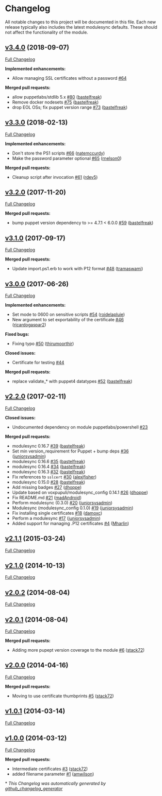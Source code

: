 # Changelog

All notable changes to this project will be documented in this file.
Each new release typically also includes the latest modulesync defaults.
These should not affect the functionality of the module.

## [v3.4.0](https://github.com/voxpupuli/puppet-sslcertificate/tree/v3.4.0) (2018-09-07)

[Full Changelog](https://github.com/voxpupuli/puppet-sslcertificate/compare/v3.3.0...v3.4.0)

**Implemented enhancements:**

- Allow managing SSL certificates without a password [\#64](https://github.com/voxpupuli/puppet-sslcertificate/issues/64)

**Merged pull requests:**

- allow puppetlabs/stdlib 5.x [\#80](https://github.com/voxpupuli/puppet-sslcertificate/pull/80) ([bastelfreak](https://github.com/bastelfreak))
- Remove docker nodesets [\#75](https://github.com/voxpupuli/puppet-sslcertificate/pull/75) ([bastelfreak](https://github.com/bastelfreak))
- drop EOL OSs; fix puppet version range [\#73](https://github.com/voxpupuli/puppet-sslcertificate/pull/73) ([bastelfreak](https://github.com/bastelfreak))

## [v3.3.0](https://github.com/voxpupuli/puppet-sslcertificate/tree/v3.3.0) (2018-02-13)

[Full Changelog](https://github.com/voxpupuli/puppet-sslcertificate/compare/v3.2.0...v3.3.0)

**Implemented enhancements:**

- Don't store the PS1 scripts [\#66](https://github.com/voxpupuli/puppet-sslcertificate/pull/66) ([natemccurdy](https://github.com/natemccurdy))
- Make the password parameter optional [\#65](https://github.com/voxpupuli/puppet-sslcertificate/pull/65) ([rnelson0](https://github.com/rnelson0))

**Merged pull requests:**

- Cleanup script after invocation [\#61](https://github.com/voxpupuli/puppet-sslcertificate/pull/61) ([rdev5](https://github.com/rdev5))

## [v3.2.0](https://github.com/voxpupuli/puppet-sslcertificate/tree/v3.2.0) (2017-11-20)

[Full Changelog](https://github.com/voxpupuli/puppet-sslcertificate/compare/v3.1.0...v3.2.0)

**Merged pull requests:**

- bump puppet version dependency to \>= 4.7.1 \< 6.0.0 [\#59](https://github.com/voxpupuli/puppet-sslcertificate/pull/59) ([bastelfreak](https://github.com/bastelfreak))

## [v3.1.0](https://github.com/voxpupuli/puppet-sslcertificate/tree/v3.1.0) (2017-09-17)

[Full Changelog](https://github.com/voxpupuli/puppet-sslcertificate/compare/v3.0.0...v3.1.0)

**Merged pull requests:**

- Update import.ps1.erb to work with P12 format [\#48](https://github.com/voxpupuli/puppet-sslcertificate/pull/48) ([tramaswami](https://github.com/tramaswami))

## [v3.0.0](https://github.com/voxpupuli/puppet-sslcertificate/tree/v3.0.0) (2017-06-26)

[Full Changelog](https://github.com/voxpupuli/puppet-sslcertificate/compare/v2.2.0...v3.0.0)

**Implemented enhancements:**

- Set mode to 0600 on sensitive scripts [\#54](https://github.com/voxpupuli/puppet-sslcertificate/pull/54) ([roidelapluie](https://github.com/roidelapluie))
- New argument to set exportability of the certificate [\#46](https://github.com/voxpupuli/puppet-sslcertificate/pull/46) ([ricardogaspar2](https://github.com/ricardogaspar2))

**Fixed bugs:**

- Fixing typo [\#50](https://github.com/voxpupuli/puppet-sslcertificate/pull/50) ([thirumoorthir](https://github.com/thirumoorthir))

**Closed issues:**

- Certificate for testing [\#44](https://github.com/voxpupuli/puppet-sslcertificate/issues/44)

**Merged pull requests:**

- replace validate\_\* with puppet4 datatypes [\#52](https://github.com/voxpupuli/puppet-sslcertificate/pull/52) ([bastelfreak](https://github.com/bastelfreak))

## [v2.2.0](https://github.com/voxpupuli/puppet-sslcertificate/tree/v2.2.0) (2017-02-11)

[Full Changelog](https://github.com/voxpupuli/puppet-sslcertificate/compare/v2.1.1...v2.2.0)

**Closed issues:**

- Undocumented dependency on module puppetlabs/powershell [\#23](https://github.com/voxpupuli/puppet-sslcertificate/issues/23)

**Merged pull requests:**

- modulesync 0.16.7 [\#39](https://github.com/voxpupuli/puppet-sslcertificate/pull/39) ([bastelfreak](https://github.com/bastelfreak))
- Set min version\_requirement for Puppet + bump deps [\#36](https://github.com/voxpupuli/puppet-sslcertificate/pull/36) ([juniorsysadmin](https://github.com/juniorsysadmin))
- modulesync 0.16.6 [\#35](https://github.com/voxpupuli/puppet-sslcertificate/pull/35) ([bastelfreak](https://github.com/bastelfreak))
- modulesync 0.16.4 [\#34](https://github.com/voxpupuli/puppet-sslcertificate/pull/34) ([bastelfreak](https://github.com/bastelfreak))
- modulesync 0.16.3 [\#32](https://github.com/voxpupuli/puppet-sslcertificate/pull/32) ([bastelfreak](https://github.com/bastelfreak))
- Fix references to `sslcert` [\#30](https://github.com/voxpupuli/puppet-sslcertificate/pull/30) ([alexjfisher](https://github.com/alexjfisher))
- modulesync 0.15.0 [\#28](https://github.com/voxpupuli/puppet-sslcertificate/pull/28) ([bastelfreak](https://github.com/bastelfreak))
- Add missing badges [\#27](https://github.com/voxpupuli/puppet-sslcertificate/pull/27) ([dhoppe](https://github.com/dhoppe))
- Update based on voxpupuli/modulesync\_config 0.14.1 [\#26](https://github.com/voxpupuli/puppet-sslcertificate/pull/26) ([dhoppe](https://github.com/dhoppe))
- Fix README.md [\#21](https://github.com/voxpupuli/puppet-sslcertificate/pull/21) ([madAndroid](https://github.com/madAndroid))
- Perform modulesync \(0.3.0\) [\#20](https://github.com/voxpupuli/puppet-sslcertificate/pull/20) ([juniorsysadmin](https://github.com/juniorsysadmin))
- Modulesync \(modulesync\_config 0.1.0\) [\#19](https://github.com/voxpupuli/puppet-sslcertificate/pull/19) ([juniorsysadmin](https://github.com/juniorsysadmin))
- Fix installing single certificates [\#18](https://github.com/voxpupuli/puppet-sslcertificate/pull/18) ([damoxc](https://github.com/damoxc))
- Perform a modulesync [\#17](https://github.com/voxpupuli/puppet-sslcertificate/pull/17) ([juniorsysadmin](https://github.com/juniorsysadmin))
- Added support for managing .P12 certificates [\#4](https://github.com/voxpupuli/puppet-sslcertificate/pull/4) ([Mharlin](https://github.com/Mharlin))

## [v2.1.1](https://github.com/voxpupuli/puppet-sslcertificate/tree/v2.1.1) (2015-03-24)

[Full Changelog](https://github.com/voxpupuli/puppet-sslcertificate/compare/v2.1.0...v2.1.1)

## [v2.1.0](https://github.com/voxpupuli/puppet-sslcertificate/tree/v2.1.0) (2014-10-13)

[Full Changelog](https://github.com/voxpupuli/puppet-sslcertificate/compare/v2.0.2...v2.1.0)

## [v2.0.2](https://github.com/voxpupuli/puppet-sslcertificate/tree/v2.0.2) (2014-08-04)

[Full Changelog](https://github.com/voxpupuli/puppet-sslcertificate/compare/v2.0.1...v2.0.2)

## [v2.0.1](https://github.com/voxpupuli/puppet-sslcertificate/tree/v2.0.1) (2014-08-04)

[Full Changelog](https://github.com/voxpupuli/puppet-sslcertificate/compare/v2.0.0...v2.0.1)

**Merged pull requests:**

- Adding more pupept version coverage to the module [\#6](https://github.com/voxpupuli/puppet-sslcertificate/pull/6) ([stack72](https://github.com/stack72))

## [v2.0.0](https://github.com/voxpupuli/puppet-sslcertificate/tree/v2.0.0) (2014-04-16)

[Full Changelog](https://github.com/voxpupuli/puppet-sslcertificate/compare/v1.0.1...v2.0.0)

**Merged pull requests:**

- Moving to use certificate thumbprints [\#5](https://github.com/voxpupuli/puppet-sslcertificate/pull/5) ([stack72](https://github.com/stack72))

## [v1.0.1](https://github.com/voxpupuli/puppet-sslcertificate/tree/v1.0.1) (2014-03-14)

[Full Changelog](https://github.com/voxpupuli/puppet-sslcertificate/compare/v1.0.0...v1.0.1)

## [v1.0.0](https://github.com/voxpupuli/puppet-sslcertificate/tree/v1.0.0) (2014-03-12)

[Full Changelog](https://github.com/voxpupuli/puppet-sslcertificate/compare/67919d208e50ac9156ecda32e09c4efc5ca6fca8...v1.0.0)

**Merged pull requests:**

- Intermediate certificates [\#3](https://github.com/voxpupuli/puppet-sslcertificate/pull/3) ([stack72](https://github.com/stack72))
- added filename parameter [\#1](https://github.com/voxpupuli/puppet-sslcertificate/pull/1) ([amwilson](https://github.com/amwilson))



\* *This Changelog was automatically generated by [github_changelog_generator](https://github.com/github-changelog-generator/github-changelog-generator)*
